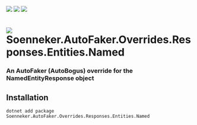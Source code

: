 ﻿[![](https://img.shields.io/nuget/v/soenneker.autofaker.overrides.responses.entities.named.svg?style=for-the-badge)](https://www.nuget.org/packages/soenneker.autofaker.overrides.responses.entities.named/)
[![](https://img.shields.io/github/actions/workflow/status/soenneker/soenneker.autofaker.overrides.responses.entities.named/publish-package.yml?style=for-the-badge)](https://github.com/soenneker/soenneker.autofaker.overrides.responses.entities.named/actions/workflows/publish-package.yml)
[![](https://img.shields.io/nuget/dt/soenneker.autofaker.overrides.responses.entities.named.svg?style=for-the-badge)](https://www.nuget.org/packages/soenneker.autofaker.overrides.responses.entities.named/)

# ![](https://user-images.githubusercontent.com/4441470/224455560-91ed3ee7-f510-4041-a8d2-3fc093025112.png) Soenneker.AutoFaker.Overrides.Responses.Entities.Named
### An AutoFaker (AutoBogus) override for the NamedEntityResponse object

## Installation

```
dotnet add package Soenneker.AutoFaker.Overrides.Responses.Entities.Named
```
